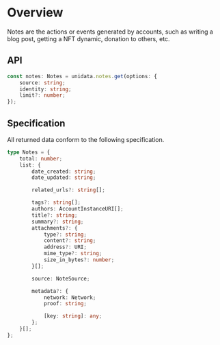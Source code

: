 # Overview

<Logos type="Notes" />

Notes are the actions or events generated by accounts, such as writing a blog post, getting a NFT dynamic, donation to others, etc.

## API

```ts
const notes: Notes = unidata.notes.get(options: {
    source: string;
    identity: string;
    limit?: number;
});
```

## Specification

All returned data conform to the following specification.

```ts
type Notes = {
    total: number;
    list: {
        date_created: string;
        date_updated: string;

        related_urls?: string[];

        tags?: string[];
        authors: AccountInstanceURI[];
        title?: string;
        summary?: string;
        attachments?: {
            type?: string;
            content?: string;
            address?: URI;
            mime_type?: string;
            size_in_bytes?: number;
        }[];

        source: NoteSource;

        metadata?: {
            network: Network;
            proof: string;

            [key: string]: any;
        };
    }[];
};
```
